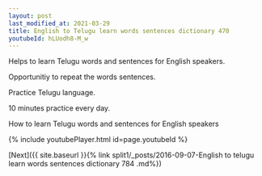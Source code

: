 ```yaml
---
layout: post
last_modified_at: 2021-03-29
title: English to Telugu learn words sentences dictionary 470 
youtubeId: hLUodh8-M_w
---
```

 
 
Helps to learn Telugu words and sentences for English speakers.

Opportunitiy to repeat the words sentences. 

Practice Telugu language. 
 
10 minutes practice every day. 
 
How to learn Telugu words and sentences for English speakers 
 
{% include youtubePlayer.html id=page.youtubeId %}
 
 
[Next]({{ site.baseurl }}{% link  split1/_posts/2016-09-07-English to telugu learn words sentences dictionary 784 .md%})
 
